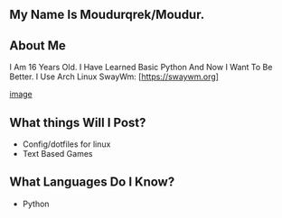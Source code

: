 ## My Name Is Moudurqrek/Moudur.

## About Me
I Am 16 Years Old. I Have Learned Basic Python And Now I Want To Be Better.
I Use Arch Linux SwayWm: [https://swaywm.org]

[image](https://media1.tenor.com/m/JLyN9IT0JHwAAAAC/no.gif)
## What things Will I Post?
- Config/dotfiles for linux
- Text Based Games

## What Languages Do I Know?
- Python
